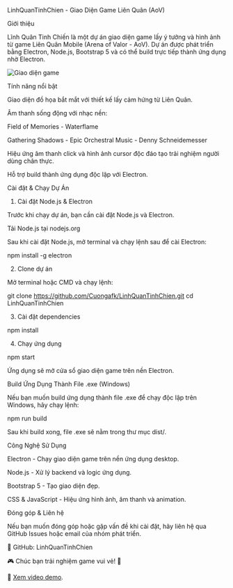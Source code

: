 LinhQuanTinhChien - Giao Diện Game Liên Quân (AoV)

Giới thiệu

Lĩnh Quân Tinh Chiến là một dự án giao diện game lấy ý tưởng và hình ảnh từ game Liên Quân Mobile (Arena of Valor - AoV). Dự án được phát triển bằng Electron, Node.js, Bootstrap 5 và có thể build trực tiếp thành ứng dụng nhờ Electron.

![Giao diện game](https://github.com/CuongAFK/Github-Upload-Images/blob/main/Home_LinhQuanTinhChien.png)

Tính năng nổi bật

Giao diện đồ họa bắt mắt với thiết kế lấy cảm hứng từ Liên Quân.

Âm thanh sống động với nhạc nền:

Field of Memories - Waterflame

Gathering Shadows - Epic Orchestral Music - Denny Schneidemesser

Hiệu ứng âm thanh click và hình ảnh cursor độc đáo tạo trải nghiệm người dùng chân thực.

Hỗ trợ build thành ứng dụng độc lập với Electron.

Cài đặt & Chạy Dự Án

1. Cài đặt Node.js & Electron

Trước khi chạy dự án, bạn cần cài đặt Node.js và Electron.

Tải Node.js tại nodejs.org

Sau khi cài đặt Node.js, mở terminal và chạy lệnh sau để cài Electron:

npm install -g electron

2. Clone dự án

Mở terminal hoặc CMD và chạy lệnh:

git clone https://github.com/Cuongafk/LinhQuanTinhChien.git
cd LinhQuanTinhChien

3. Cài đặt dependencies

npm install

4. Chạy ứng dụng

npm start

Ứng dụng sẽ mở cửa sổ giao diện game trên nền Electron.

Build Ứng Dụng Thành File .exe (Windows)

Nếu bạn muốn build ứng dụng thành file .exe để chạy độc lập trên Windows, hãy chạy lệnh:

npm run build

Sau khi build xong, file .exe sẽ nằm trong thư mục dist/.

Công Nghệ Sử Dụng

Electron - Chạy giao diện game trên nền ứng dụng desktop.

Node.js - Xử lý backend và logic ứng dụng.

Bootstrap 5 - Tạo giao diện đẹp.

CSS & JavaScript - Hiệu ứng hình ảnh, âm thanh và animation.

Đóng góp & Liên hệ

Nếu bạn muốn đóng góp hoặc gặp vấn đề khi cài đặt, hãy liên hệ qua GitHub Issues hoặc email của nhóm phát triển.

📌 GitHub: LinhQuanTinhChien

🎮 Chúc bạn trải nghiệm game vui vẻ! 🚀


🎥 [Xem video demo](https://github.com/CuongAFK/Github-Upload-Images/blob/main/LinhQuanTinhChien_V1.mp4).

